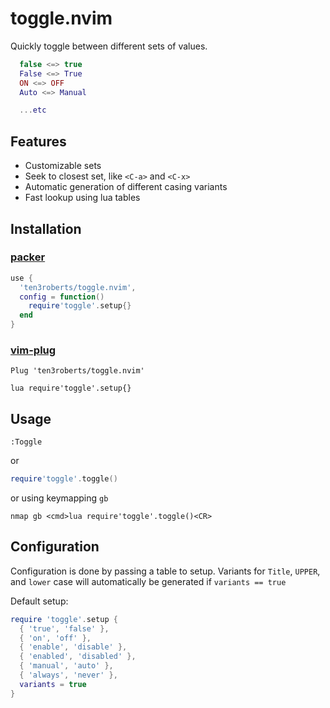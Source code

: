 # toggle.nvim

Quickly toggle between different sets of values.

```lua
  false <=> true
  False <=> True
  ON <=> OFF
  Auto <=> Manual

  ...etc
```


## Features

- Customizable sets
- Seek to closest set, like `<C-a>` and `<C-x>`
- Automatic generation of different casing variants
- Fast lookup using lua tables

## Installation
### [packer](https://github.com/wbthomason/packer.nvim)

```lua
use {
  'ten3roberts/toggle.nvim',
  config = function()
    require'toggle'.setup{}
  end
}
```


### [vim-plug](https://github.com/junegunn/vim-plug)


```vim
Plug 'ten3roberts/toggle.nvim'

lua require'toggle'.setup{}
```

## Usage

```vim
:Toggle
```

or

```lua
require'toggle'.toggle()
```

or using keymapping `gb`

```vim
nmap gb <cmd>lua require'toggle'.toggle()<CR>
```

## Configuration

Configuration is done by passing a table to setup. Variants for `Title`, `UPPER`, and `lower` case will automatically be generated if `variants == true`

Default setup:

```lua
require 'toggle'.setup {
  { 'true', 'false' },
  { 'on', 'off' },
  { 'enable', 'disable' },
  { 'enabled', 'disabled' },
  { 'manual', 'auto' },
  { 'always', 'never' },
  variants = true
}
```
